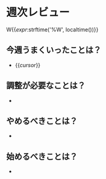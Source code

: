 # 週次レビュー

W{{_expr_:strftime('%W', localtime())}}

## 今週うまくいったことは？

- {{_cursor_}}

## 調整が必要なことは？

- 
## やめるべきことは？

- 

## 始めるべきことは？

- 


